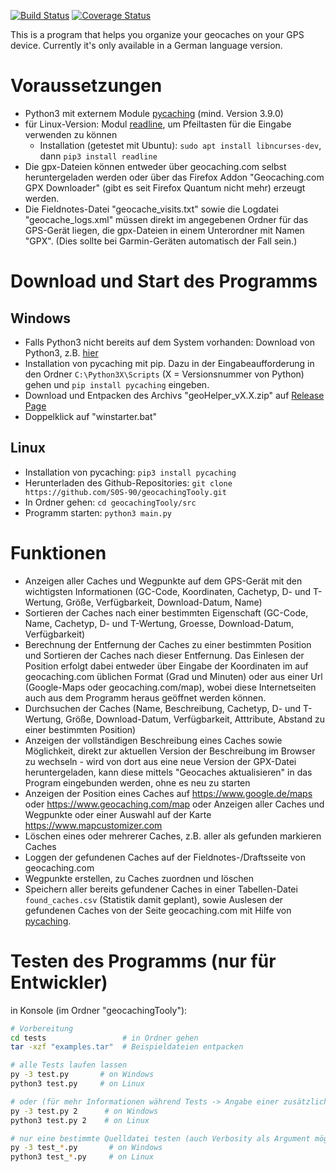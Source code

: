 [![Build Status](https://travis-ci.com/S0S-90/geocachingTooly.svg?branch=master)](https://travis-ci.com/S0S-90/geocachingTooly) [![Coverage Status](https://coveralls.io/repos/github/S0S-90/geocachingTooly/badge.svg?branch=master&service=github)](https://coveralls.io/github/S0S-90/geocachingTooly?branch=master&service=gihub)

This is a program that helps you organize your geocaches on your GPS device. Currently it's only available in a German language version.


# Voraussetzungen
* Python3 mit externem Module [pycaching](https://github.com/tomasbedrich/pycaching) (mind. Version 3.9.0)
* für Linux-Version: Modul [readline](https://docs.python.org/3/library/readline.html#module-readline), um Pfeiltasten für die Eingabe verwenden zu können
    * Installation (getestet mit Ubuntu): ``sudo apt install libncurses-dev``, dann ``pip3 install readline``
* Die gpx-Dateien können entweder über geocaching.com selbst heruntergeladen werden oder über das Firefox Addon "Geocaching.com GPX Downloader" (gibt es seit Firefox Quantum nicht mehr) erzeugt werden.
* Die Fieldnotes-Datei "geocache_visits.txt" sowie die Logdatei "geocache_logs.xml" müssen direkt im angegebenen Ordner für das GPS-Gerät liegen, die gpx-Dateien in einem Unterordner mit Namen "GPX". (Dies sollte bei Garmin-Geräten automatisch der Fall sein.)

# Download und Start des Programms

## Windows

* Falls Python3 nicht bereits auf dem System vorhanden: Download von Python3, z.B. [hier](https://www.python.org/downloads/)
* Installation von pycaching mit pip. Dazu in der Eingabeaufforderung in den Ordner ``C:\Python3X\Scripts`` (X = Versionsnummer von Python) gehen und ``pip install pycaching`` eingeben.
* Download und Entpacken des Archivs "geoHelper_vX.X.zip" auf [Release Page](https://github.com/S0S-90/geocachingTooly/releases) 
* Doppelklick auf "winstarter.bat"

## Linux 

* Installation von pycaching: ``pip3 install pycaching``
* Herunterladen des Github-Repositories:  `git clone https://github.com/S0S-90/geocachingTooly.git`
* In Ordner gehen: `cd geocachingTooly/src`
* Programm starten: `python3 main.py`


# Funktionen
* Anzeigen aller Caches und Wegpunkte auf dem GPS-Gerät mit den wichtigsten Informationen (GC-Code, Koordinaten, Cachetyp, D- und T-Wertung, Größe, Verfügbarkeit, Download-Datum, Name) 
* Sortieren der Caches nach einer bestimmten Eigenschaft (GC-Code, Name, Cachetyp, D- und T-Wertung, Groesse, Download-Datum, Verfügbarkeit)
* Berechnung der Entfernung der Caches zu einer bestimmten Position und Sortieren der Caches nach dieser Entfernung. Das Einlesen der Position erfolgt dabei entweder über 
Eingabe der Koordinaten im auf geocaching.com üblichen Format (Grad und Minuten) oder aus einer Url (Google-Maps oder geocaching.com/map), wobei diese Internetseiten auch aus dem 
Programm heraus geöffnet werden können.
* Durchsuchen der Caches (Name, Beschreibung, Cachetyp, D- und T-Wertung, Größe, Download-Datum, Verfügbarkeit, Atttribute, Abstand zu einer bestimmten Position)
* Anzeigen der vollständigen Beschreibung eines Caches sowie Möglichkeit, direkt zur aktuellen Version der Beschreibung im Browser zu wechseln - wird von dort aus eine neue Version der 
GPX-Datei heruntergeladen, kann diese mittels "Geocaches aktualisieren" in das Program eingebunden werden, ohne es neu zu starten
* Anzeigen der Position eines Caches auf https://www.google.de/maps oder https://www.geocaching.com/map oder Anzeigen aller Caches und Wegpunkte oder einer Auswahl auf der Karte https://www.mapcustomizer.com
* Löschen eines oder mehrerer Caches, z.B. aller als gefunden markieren Caches
* Loggen der gefundenen Caches auf der Fieldnotes-/Draftsseite von geocaching.com
* Wegpunkte erstellen, zu Caches zuordnen und löschen
* Speichern aller bereits gefundener Caches in einer Tabellen-Datei ``found_caches.csv`` (Statistik damit geplant), sowie Auslesen der gefundenen Caches von der Seite geocaching.com mit Hilfe von [pycaching](https://github.com/tomasbedrich/pycaching).


# Testen des Programms (nur für Entwickler)
in Konsole (im Ordner "geocachingTooly"):

````bash
# Vorbereitung
cd tests                 # in Ordner gehen
tar -xzf "examples.tar"  # Beispieldateien entpacken

# alle Tests laufen lassen
py -3 test.py       # on Windows
python3 test.py     # on Linux

# oder (für mehr Informationen während Tests -> Angabe einer zusätzlichen Verbosity)
py -3 test.py 2      # on Windows
python3 test.py 2    # on Linux

# nur eine bestimmte Quelldatei testen (auch Verbosity als Argument möglich)
py -3 test_*.py       # on Windows
python3 test_*.py     # on Linux
````




